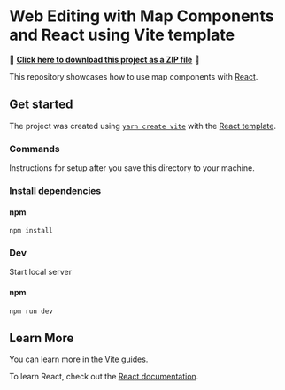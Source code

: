 # Web Editing with Map Components and React using Vite template

📁 **[Click here to download this project as a ZIP file](https://github.com/banuelosj/DevSummit-presentation/blob/main/2024/utility-network-version-editing-plenary/un-version-editing-react-map-components/un-version-editing-react-map-components.zip)** 📁

This repository showcases how to use map components with [React](https://react.dev/).

## Get started

The project was created using [`yarn create vite`](https://vitejs.dev/guide/#scaffolding-your-first-vite-project) with the [React template](https://github.com/vitejs/vite/tree/main/packages/create-vite/template-react).

### Commands

Instructions for setup after you save this directory to your machine.

### Install dependencies

#### npm

```
npm install
```

### Dev

Start local server

#### npm

```
npm run dev
```

## Learn More

You can learn more in the [Vite guides](https://vitejs.dev/guide/).

To learn React, check out the [React documentation](https://react.dev/).

